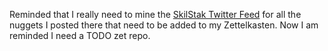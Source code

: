 Reminded that I really need to mine the [SkilStak Twitter
Feed](https://twitter.com/skilstak) for all the nuggets I posted there
that need to be added to my Zettelkasten. Now I am reminded I need a
TODO zet repo.
